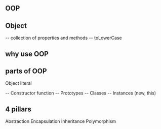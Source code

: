 ## OOP

## Object
-- collection of properties and methods
-- toLowerCase


## why use OOP

## parts of OOP
Object literal

-- Constructor function
-- Prototypes
-- Classes
-- Instances (new, this)


## 4 pillars
Abstraction
Encapsulation
Inheritance
Polymorphism